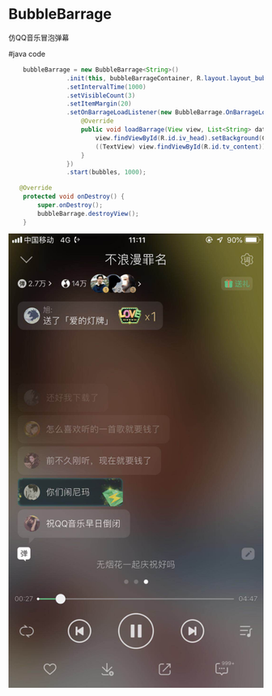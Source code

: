 # BubbleBarrage
仿QQ音乐冒泡弹幕

#java code
```java
    bubbleBarrage = new BubbleBarrage<String>()
                .init(this, bubbleBarrageContainer, R.layout.layout_bubble_barrage_item)
                .setIntervalTime(1000)
                .setVisibleCount(3)
                .setItemMargin(20)
                .setOnBarrageLoadListener(new BubbleBarrage.OnBarrageLoadListener<String>() {
                    @Override
                    public void loadBarrage(View view, List<String> data, int index) {
                        view.findViewById(R.id.iv_head).setBackground(ContextCompat.getDrawable(MainActivity.this, R.drawable.test_header));
                        ((TextView) view.findViewById(R.id.tv_content)).setText(data.get(index));
                    }
                })
                .start(bubbles, 1000);
```

```java
   @Override
    protected void onDestroy() {
        super.onDestroy();
        bubbleBarrage.destroyView();
    }

```
![](https://github.com/Vonnie0709/BubbleBarrage/blob/master/raw/8b7333133b84f9d879faec8f0318906.jpg)
